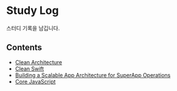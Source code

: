 # Study Log

스터디 기록을 남깁니다.

## Contents

- [Clean Architecture](./clean-architecture)
- [Clean Swift](./clean-swift)
- [Building a Scalable App Architecture for SuperApp Operations](./highly-scalable-architecture)
- [Core JavaScript](./core-javascript)
